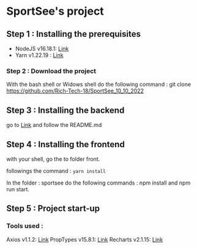 # SportSee's project
## Step 1 : Installing the prerequisites

* NodeJS v16.18.1: [Link](https://nodejs.org/fr/download/)
* Yarn v1.22.19 : [Link](https://classic.yarnpkg.com/lang/en/docs/install/#windows-stable)

### Step 2 : Download the project

With the bash shell or Widows shell do the following command : git clone https://github.com/Rich-Tech-18/SportSee_10_10_2022

## Step 3 : Installing the backend

go to [Link](https://github.com/OpenClassrooms-Student-Center/P9-front-end-dashboard) and follow the README.md

## Step 4 : Installing the frontend

with your shell, go the to folder front.

followings the command : ```yarn install```

In the folder : sportsee do the following commands : npm install and npm run start.

## Step 5 : Project start-up

### Tools used :

Axios v1.1.2: [Link](https://axios-http.com/fr/docs/intro)
PropTypes v15.8.1: [Link](https://en.reactjs.org/docs/typechecking-with-proptypes.html)
Recharts v2.1.15: [Link](https://recharts.org/en-US/)
